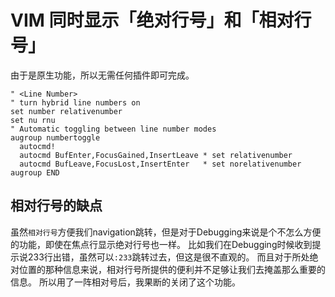 # VIM 同时显示「绝对行号」和「相对行号」

由于是原生功能，所以无需任何插件即可完成。

```vim
" <Line Number>
" turn hybrid line numbers on
set number relativenumber
set nu rnu
" Automatic toggling between line number modes
augroup numbertoggle
  autocmd!
  autocmd BufEnter,FocusGained,InsertLeave * set relativenumber
  autocmd BufLeave,FocusLost,InsertEnter   * set norelativenumber
augroup END
```


## 相对行号的缺点

虽然`相对行号`方便我们navigation跳转，但是对于Debugging来说是个不怎么方便的功能，即使在焦点行显示绝对行号也一样。
比如我们在Debugging时候收到提示说233行出错，虽然可以`:233`跳转过去，但这是很不直观的。
而且对于所处绝对位置的那种信息来说，相对行号所提供的便利并不足够让我们去掩盖那么重要的信息。
所以用了一阵相对号后，我果断的关闭了这个功能。